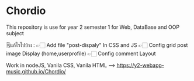 # Chordio
This repository is use for year 2 semester 1 for Web, DataBase and OOP subject

🗒️แก้ไรไปบ้าง :
👉🏻 Add file "post-dispaly" In CSS and JS
👉🏻 Config grid post image Display (home,userprofile)
👉🏻 Config comment Layout


Work in nodeJS, Vanila CSS, Vanila HTML
--> https://y2-webapp-music.github.io/Chordio/
